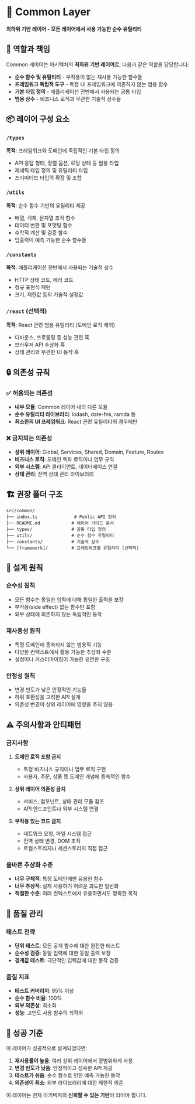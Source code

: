 # 📁 Common Layer

**최하위 기반 레이어 - 모든 레이어에서 사용 가능한 순수 유틸리티**

## 🎯 역할과 책임

Common 레이어는 아키텍처의 **최하위 기반 레이어**로, 다음과 같은 역할을 담당합니다:

- **순수 함수 및 유틸리티** - 부작용이 없는 재사용 가능한 함수들
- **프레임워크 독립적 도구** - 특정 UI 프레임워크에 의존하지 않는 범용 함수
- **기본 타입 정의** - 애플리케이션 전반에서 사용되는 공통 타입
- **범용 상수** - 비즈니스 로직과 무관한 기술적 상수들

## 📦 레이어 구성 요소

### `/types`
**목적**: 프레임워크와 도메인에 독립적인 기본 타입 정의
- API 응답 형태, 정렬 옵션, 로딩 상태 등 범용 타입
- 제네릭 타입 정의 및 유틸리티 타입
- 프리미티브 타입의 확장 및 조합

### `/utils`
**목적**: 순수 함수 기반의 유틸리티 제공
- 배열, 객체, 문자열 조작 함수
- 데이터 변환 및 포맷팅 함수
- 수학적 계산 및 검증 함수
- 입출력이 예측 가능한 순수 함수들

### `/constants`
**목적**: 애플리케이션 전반에서 사용되는 기술적 상수
- HTTP 상태 코드, 에러 코드
- 정규 표현식 패턴
- 크기, 제한값 등의 기술적 설정값

### `/react` (선택적)
**목적**: React 관련 범용 유틸리티 (도메인 로직 제외)
- 디바운스, 쓰로틀링 등 성능 관련 훅
- 브라우저 API 추상화 훅
- 상태 관리와 무관한 UI 동작 훅

## 🔒 의존성 규칙

### ✅ 허용되는 의존성
- **내부 모듈**: Common 레이어 내의 다른 모듈
- **순수 유틸리티 라이브러리**: lodash, date-fns, ramda 등
- **최소한의 UI 프레임워크**: React 관련 유틸리티의 경우에만

### ❌ 금지되는 의존성
- **상위 레이어**: Global, Services, Shared, Domain, Feature, Routes
- **비즈니스 로직**: 도메인 특화 로직이나 업무 규칙
- **외부 시스템**: API 클라이언트, 데이터베이스 연결
- **상태 관리**: 전역 상태 관리 라이브러리

## 🏗️ 권장 폴더 구조

```
src/common/
├── index.ts              # Public API 정의
├── README.md            # 레이어 가이드 문서
├── types/               # 공통 타입 정의
├── utils/               # 순수 함수 유틸리티
├── constants/           # 기술적 상수
└── [framework]/         # 프레임워크별 유틸리티 (선택적)
```

## 📝 설계 원칙

### 순수성 원칙
- 모든 함수는 동일한 입력에 대해 동일한 출력을 보장
- 부작용(side effect) 없는 함수만 포함
- 외부 상태에 의존하지 않는 독립적인 동작

### 재사용성 원칙
- 특정 도메인에 종속되지 않는 범용적 기능
- 다양한 컨텍스트에서 활용 가능한 추상화 수준
- 설정이나 커스터마이징이 가능한 유연한 구조

### 안정성 원칙
- 변경 빈도가 낮은 안정적인 기능들
- 하위 호환성을 고려한 API 설계
- 의존성 변경이 상위 레이어에 영향을 주지 않음

## ⚠️ 주의사항과 안티패턴

### 금지사항
1. **도메인 로직 포함 금지**
   - 특정 비즈니스 규칙이나 업무 로직 구현
   - 사용자, 주문, 상품 등 도메인 개념에 종속적인 함수

2. **상위 레이어 의존성 금지**
   - 서비스, 컴포넌트, 상태 관리 모듈 참조
   - API 엔드포인트나 외부 시스템 연결

3. **부작용 있는 코드 금지**
   - 네트워크 요청, 파일 시스템 접근
   - 전역 상태 변경, DOM 조작
   - 로컬스토리지나 세션스토리지 직접 접근

### 올바른 추상화 수준
- **너무 구체적**: 특정 도메인에만 유용한 함수
- **너무 추상적**: 실제 사용하기 어려운 과도한 일반화
- **적절한 수준**: 여러 컨텍스트에서 유용하면서도 명확한 목적

## 🧪 품질 관리

### 테스트 전략
- **단위 테스트**: 모든 공개 함수에 대한 완전한 테스트
- **순수성 검증**: 동일 입력에 대한 동일 출력 보장
- **경계값 테스트**: 극단적인 입력값에 대한 동작 검증

### 품질 지표
- **테스트 커버리지**: 95% 이상
- **순수 함수 비율**: 100%
- **외부 의존성**: 최소화
- **성능**: 고빈도 사용 함수의 최적화

## 🎯 성공 기준

이 레이어가 성공적으로 설계되었다면:

1. **재사용률이 높음**: 여러 상위 레이어에서 광범위하게 사용
2. **변경 빈도가 낮음**: 안정적이고 성숙한 API 제공
3. **테스트가 쉬움**: 순수 함수로 인한 예측 가능한 동작
4. **의존성이 최소**: 외부 라이브러리에 대한 제한적 의존

이 레이어는 전체 아키텍처의 **신뢰할 수 있는 기반**이 되어야 합니다.